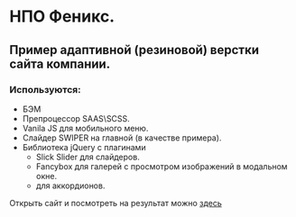# НПО Феникс.
## Пример адаптивной (резиновой) верстки сайта компании.
### Используются:
* БЭМ
* Препроцессор SAAS\SCSS.
* Vanila JS для мобильного меню.
* Слайдер SWIPER на главной (в качестве примера).
* Библиотека jQuery c плагинами 
    * Slick Slider для слайдеров.   
    * Fancybox для галерей с просмотром изображений в модальном окне.
    * для аккордионов.
    
Открыть сайт и посмотреть на результат можно [здесь](old-yaryi.github.io/npo-fenix/)
